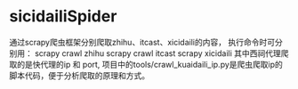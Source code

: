 # sicidailiSpider
通过scrapy爬虫框架分别爬取zhihu、itcast、xicidaili的内容，
执行命令时可分别用：
scrapy crawl zhihu
scrapy crawl itcast 
scrapy xicidaili
其中西祠代理爬取的是快代理的ip 和 port,
项目中的tools/crawl_kuaidaili_ip.py是爬虫爬取ip的脚本代码，便于分析爬取的原理和方式。
